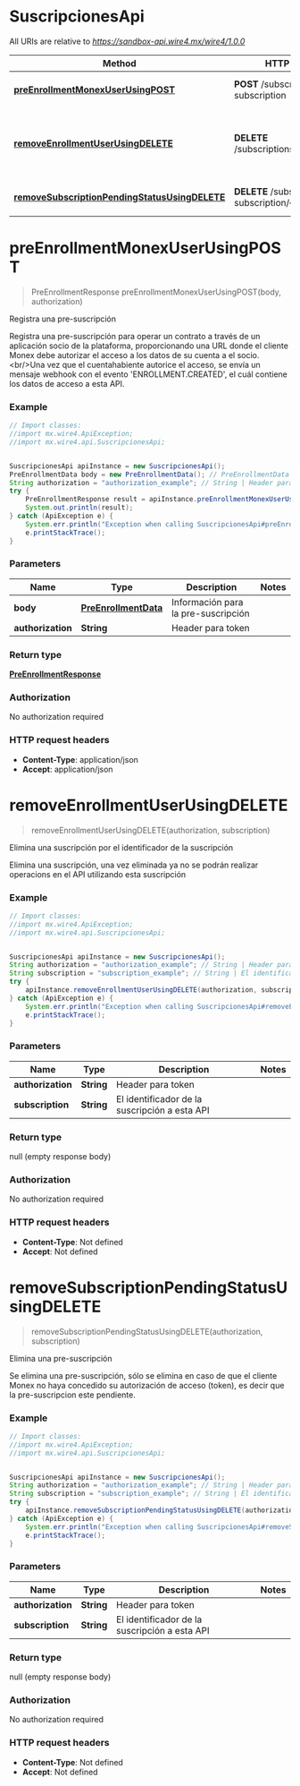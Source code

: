 # SuscripcionesApi

All URIs are relative to *https://sandbox-api.wire4.mx/wire4/1.0.0*

Method | HTTP request | Description
------------- | ------------- | -------------
[**preEnrollmentMonexUserUsingPOST**](SuscripcionesApi.md#preEnrollmentMonexUserUsingPOST) | **POST** /subscriptions/pre-subscription | Registra una pre-suscripción
[**removeEnrollmentUserUsingDELETE**](SuscripcionesApi.md#removeEnrollmentUserUsingDELETE) | **DELETE** /subscriptions/{subscription} | Elimina una suscripción por el identificador de la suscripción
[**removeSubscriptionPendingStatusUsingDELETE**](SuscripcionesApi.md#removeSubscriptionPendingStatusUsingDELETE) | **DELETE** /subscriptions/pre-subscription/{subscription} | Elimina una pre-suscripción

<a name="preEnrollmentMonexUserUsingPOST"></a>
# **preEnrollmentMonexUserUsingPOST**
> PreEnrollmentResponse preEnrollmentMonexUserUsingPOST(body, authorization)

Registra una pre-suscripción

Registra una pre-suscripción para operar un contrato a través de un aplicación socio de la plataforma, proporcionando una URL donde el cliente Monex debe autorizar el acceso a los datos de su cuenta a el socio.&lt;br/&gt;Una vez que el cuentahabiente autorice el acceso, se envía un mensaje webhook con el evento &#x27;ENROLLMENT.CREATED&#x27;, el cuál contiene los datos de acceso a esta API.

### Example
```java
// Import classes:
//import mx.wire4.ApiException;
//import mx.wire4.api.SuscripcionesApi;


SuscripcionesApi apiInstance = new SuscripcionesApi();
PreEnrollmentData body = new PreEnrollmentData(); // PreEnrollmentData | Información para la pre-suscripción
String authorization = "authorization_example"; // String | Header para token
try {
    PreEnrollmentResponse result = apiInstance.preEnrollmentMonexUserUsingPOST(body, authorization);
    System.out.println(result);
} catch (ApiException e) {
    System.err.println("Exception when calling SuscripcionesApi#preEnrollmentMonexUserUsingPOST");
    e.printStackTrace();
}
```

### Parameters

Name | Type | Description  | Notes
------------- | ------------- | ------------- | -------------
 **body** | [**PreEnrollmentData**](PreEnrollmentData.md)| Información para la pre-suscripción |
 **authorization** | **String**| Header para token |

### Return type

[**PreEnrollmentResponse**](PreEnrollmentResponse.md)

### Authorization

No authorization required

### HTTP request headers

 - **Content-Type**: application/json
 - **Accept**: application/json

<a name="removeEnrollmentUserUsingDELETE"></a>
# **removeEnrollmentUserUsingDELETE**
> removeEnrollmentUserUsingDELETE(authorization, subscription)

Elimina una suscripción por el identificador de la suscripción

Elimina una suscripción, una vez eliminada ya no se podrán realizar operacions en el API utilizando esta suscripción

### Example
```java
// Import classes:
//import mx.wire4.ApiException;
//import mx.wire4.api.SuscripcionesApi;


SuscripcionesApi apiInstance = new SuscripcionesApi();
String authorization = "authorization_example"; // String | Header para token
String subscription = "subscription_example"; // String | El identificador de la suscripción a esta API
try {
    apiInstance.removeEnrollmentUserUsingDELETE(authorization, subscription);
} catch (ApiException e) {
    System.err.println("Exception when calling SuscripcionesApi#removeEnrollmentUserUsingDELETE");
    e.printStackTrace();
}
```

### Parameters

Name | Type | Description  | Notes
------------- | ------------- | ------------- | -------------
 **authorization** | **String**| Header para token |
 **subscription** | **String**| El identificador de la suscripción a esta API |

### Return type

null (empty response body)

### Authorization

No authorization required

### HTTP request headers

 - **Content-Type**: Not defined
 - **Accept**: Not defined

<a name="removeSubscriptionPendingStatusUsingDELETE"></a>
# **removeSubscriptionPendingStatusUsingDELETE**
> removeSubscriptionPendingStatusUsingDELETE(authorization, subscription)

Elimina una pre-suscripción

Se elimina una pre-suscripción, sólo se elimina en caso de que el cliente Monex no haya concedido su autorización de acceso (token), es decir que la pre-suscripcion este pendiente.

### Example
```java
// Import classes:
//import mx.wire4.ApiException;
//import mx.wire4.api.SuscripcionesApi;


SuscripcionesApi apiInstance = new SuscripcionesApi();
String authorization = "authorization_example"; // String | Header para token
String subscription = "subscription_example"; // String | El identificador de la suscripción a esta API
try {
    apiInstance.removeSubscriptionPendingStatusUsingDELETE(authorization, subscription);
} catch (ApiException e) {
    System.err.println("Exception when calling SuscripcionesApi#removeSubscriptionPendingStatusUsingDELETE");
    e.printStackTrace();
}
```

### Parameters

Name | Type | Description  | Notes
------------- | ------------- | ------------- | -------------
 **authorization** | **String**| Header para token |
 **subscription** | **String**| El identificador de la suscripción a esta API |

### Return type

null (empty response body)

### Authorization

No authorization required

### HTTP request headers

 - **Content-Type**: Not defined
 - **Accept**: Not defined

